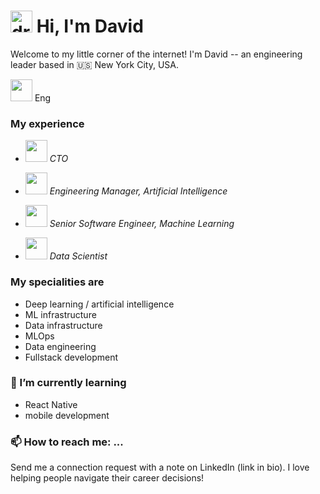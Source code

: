 # <img src="https://user-images.githubusercontent.com/31248023/124340302-2cdf5f80-db82-11eb-8b06-3111d043cc96.gif" alt="drawing" width="35"/> Hi, I'm David

Welcome to my little corner of the internet! I'm David -- an engineering leader based in 🇺🇸 New York City, USA.

<img src="https://user-images.githubusercontent.com/31248023/124340612-61ecb180-db84-11eb-86df-260143f9b09b.png" width="35"/> Eng

### My experience
- <img src="https://user-images.githubusercontent.com/31248023/124340612-61ecb180-db84-11eb-86df-260143f9b09b.png" width="35"/> _CTO_

- <img src="https://user-images.githubusercontent.com/31248023/124340612-61ecb180-db84-11eb-86df-260143f9b09b.png" width="35"/> _Engineering Manager, Artificial Intelligence_

- <img src="https://user-images.githubusercontent.com/31248023/124340612-61ecb180-db84-11eb-86df-260143f9b09b.png" width="35"/> _Senior Software Engineer, Machine Learning_

- <img src="https://user-images.githubusercontent.com/31248023/124340682-fb1bc800-db84-11eb-94ca-1d5d941b3ef5.png" width="35"/> _Data Scientist_


### My specialities are
- Deep learning / artificial intelligence
- ML infrastructure
- Data infrastructure
- MLOps
- Data engineering
- Fullstack development

### 🌱 I’m currently learning

- React Native
- mobile development


### 📫 How to reach me: ...

Send me a connection request with a note on LinkedIn (link in bio). I love helping people navigate their career decisions!

